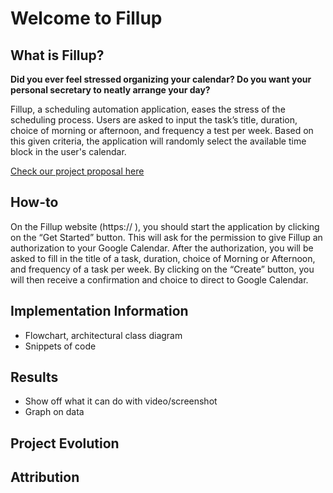 # Welcome to Fillup

## What is Fillup?

**Did you ever feel stressed organizing your calendar? Do you want your personal secretary to neatly arrange your day?**

Fillup, a scheduling automation application, eases the stress of the scheduling process. Users are asked to input the task’s title, duration, choice of morning or afternoon, and frequency a test per week. Based on this given criteria, the application will randomly select the available time block in the user's calendar. 

[Check our project proposal here](proposal.md)

## How-to

On the Fillup website (https:// ), you should start the application by clicking on the “Get Started” button. This will ask for the permission to give Fillup an authorization to your Google Calendar. After the authorization, you will be asked to fill in the title of a task, duration, choice of Morning or Afternoon, and frequency of a task per week. By clicking on the “Create” button, you will then receive a confirmation and choice to direct to Google Calendar. 


## Implementation Information 

- Flowchart, architectural class diagram 
- Snippets of code

## Results 

- Show off what it can do with video/screenshot 
- Graph on data 

## Project Evolution

## Attribution


